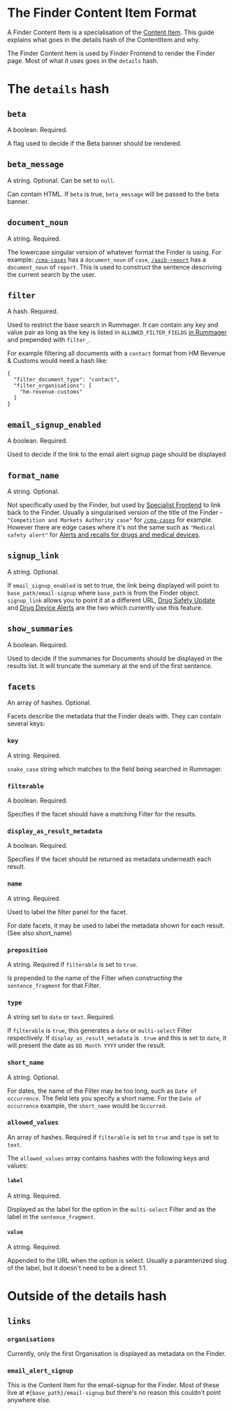 # The Finder Content Item Format

A Finder Content Item is a specialisation of the [Content Item](https://github.com/alphagov/content-store/blob/master/doc/content_item_fields.md). This guide explains what goes in the details hash of the ContentItem and why.

The Finder Content Item is used by Finder Frontend to render the Finder page. Most of what it uses goes in the `details` hash.

# The `details` hash

## `beta`

A boolean. Required.

A flag used to decide if the Beta banner should be rendered.

## `beta_message`

A string. Optional. Can be set to `null`.

Can contain HTML. If `beta` is true, `beta_message` will be passed to the beta banner.

## `document_noun`

A string. Required.

The lowercase singular version of whatever format the Finder is using. For example: [`/cma-cases`](https://www.gov.uk/cma-cases) has a `document_noun` of `case`, [`/aaib-report`](https://www.gov.uk/aaib-reports) has a `document_noun` of `report`. This is used to construct the sentence descriving the current search by the user.

## `filter`

A hash. Required.

Used to restrict the base search in Rummager. It can contain any key and value pair as long as the key is listed in `ALLOWED_FILTER_FIELDS` [in Rummager](https://github.com/alphagov/rummager/blob/be2ee6927eeab348c0bfc1e2b553c9c138a3ebc8/lib/search_parameter_parser.rb#L16) and prepended with `filter_`.

For example filtering all documents with a `contact` format from HM Revenue & Customs would need a hash like:

```
{
  "filter_document_type": "contact",
  "filter_organisations": [
    "hm-revenue-customs"
  ]
}
```

## `email_signup_enabled`

A boolean. Required.

Used to decide if the link to the email alert signup page should be displayed

## `format_name`

A string. Optional.

Not specifically used by the Finder, but used by [Specialist Frontend](https://github.com/alphagov/specialist-frontend) to link back to the Finder.
Usually a singularised version of the title of the Finder - `"Competition and Markets Authority case"` for [`/cma-cases`](https://www.gov.uk/cma-cases) for example.
However there are edge cases where it's not the same such as `"Medical safety alert"` for [Alerts and recalls for drugs and medical devices](https://www.gov.uk/drug-device-alerts).

## `signup_link`

A string. Optional.

If `email_signup_enabled` is set to true, the link being displayed will point to `base_path/email-signup` where `base_path` is from the Finder object. `signup_link` allows you to point it at a different URL, [Drug Safety Update](https://www.gov.uk/drug-safety-update) and [Drug Device Alerts](https://www.gov.uk/drug-device-alerts) are the two which currently use this feature.

## `show_summaries`

A boolean. Required.

Used to decide if the summaries for Documents should be displayed in the results list. It will truncate the summary at the end of the first sentence.

## `facets`

An array of hashes. Optional.

Facets describe the metadata that the Finder deals with. They can contain several keys:

### `key`

A string. Required.

`snake_case` string which matches to the field being searched in Rummager.

### `filterable`

A boolean. Required.

Specifies if the facet should have a matching Filter for the results.

### `display_as_result_metadata`

A boolean. Required.

Specifies if the facet should be returned as metadata underneath each result.

### `name`

A string. Required.

Used to label the filter panel for the facet.

For date facets, it may be used to label the metadata shown for each result. (See also short_name)

### `preposition`

A string. Required if `filterable` is set to `true`.

Is prepended to the name of the Filter when constructing the `sentence_fragment` for that Filter.

### `type`

A string set to `date` or `text`. Required.

If `filterable` is `true`, this generates a `date` or `multi-select` Filter respectively. If `display_as_result_metadata` is ` true` and this is set to `date`, it will present the date as `DD Month YYYY` under the result.

### `short_name`

A string. Optional.

For dates, the name of the Filter may be too long, such as `Date of occurrence`. The field lets you specify a short name. For the `Date of occurrence` example, the `short_name` would be `Occurred`.

### `allowed_values`

An array of hashes. Required if `filterable` is set to `true` and `type` is set to `text`.

The `allowed_values` array contains hashes with the following keys and values:

#### `label`

A string. Required.

Displayed as the label for the option in the `multi-select` Filter and as the label in the `sentence_fragment`.

#### `value`

A string. Required.

Appended to the URL when the option is select. Usually a paramterized slug of the label, but it doesn't need to be a direct 1:1.

# Outside of the details hash

## `links`

### `organisations`

Currently, only the first Organisation is displayed as metadata on the Finder.

### `email_alert_signup`

This is the Content Item for the email-signup for the Finder. Most of these live at `#{base_path}/email-signup` but there's no reason this couldn't point anywhere else.

